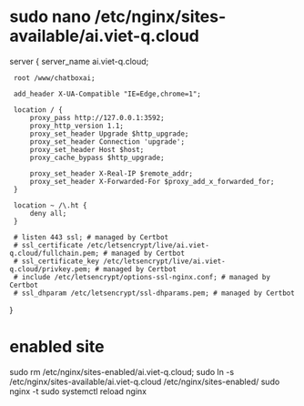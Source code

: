 

# sudo nano /etc/nginx/sites-available/ai.viet-q.cloud
 server {
     server_name ai.viet-q.cloud;

     root /www/chatboxai;

     add_header X-UA-Compatible "IE=Edge,chrome=1";

     location / {
         proxy_pass http://127.0.0.1:3592;
         proxy_http_version 1.1;
         proxy_set_header Upgrade $http_upgrade;
         proxy_set_header Connection 'upgrade';
         proxy_set_header Host $host;
         proxy_cache_bypass $http_upgrade;

         proxy_set_header X-Real-IP $remote_addr;
         proxy_set_header X-Forwarded-For $proxy_add_x_forwarded_for;
     }

     location ~ /\.ht {
         deny all;
     }

     # listen 443 ssl; # managed by Certbot
     # ssl_certificate /etc/letsencrypt/live/ai.viet-q.cloud/fullchain.pem; # managed by Certbot
     # ssl_certificate_key /etc/letsencrypt/live/ai.viet-q.cloud/privkey.pem; # managed by Certbot
     # include /etc/letsencrypt/options-ssl-nginx.conf; # managed by Certbot
     # ssl_dhparam /etc/letsencrypt/ssl-dhparams.pem; # managed by Certbot
 }


# enabled site
sudo rm /etc/nginx/sites-enabled/ai.viet-q.cloud;
sudo ln -s /etc/nginx/sites-available/ai.viet-q.cloud /etc/nginx/sites-enabled/
sudo nginx -t
sudo systemctl reload nginx



